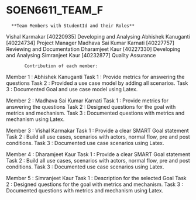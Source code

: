 # SOEN6611_TEAM_F

      **Team Members with StudentId and their Roles**
      
Vishal Karmakar  [40220935]  Developing and Analysing
Abhishek Kanuganti  [40224734]  Project Manager
Madhava Sai Kumar Karnati  [40227757]  Reviewing and Documentation
Dharamjeet Kaur  [40227330]  Developing and Analysing
Simranjeet Kaur  [40232877]  Quality Assurance

           Contribution of each member:
           
Member 1 : Abhishek Kanuganti
Task 1 : Provide metrics for answering the questions
Task 2 : Provided a use case model by adding all scenarios.
Task 3 : Documented Goal and use case model using Latex.

Member 2 : Madhava  Sai Kumar Karnati
Task 1 :  Provide metrics for answering the questions
Task 2 :  Designed questions for the goal with metrics and mechanism.
Task 3 :  Documented questions with metrics and mechanism using Latex.

Member 3 : Vishal Karmakar
Task 1 :  Provide a clear SMART Goal statement 
Task 2 :  Build all use cases, scenarios with actors, normal flow, pre and post conditions.
Task 3 :  Documented use case scenarios using Latex.

Member 4 : Dharamjeet Kaur
Task 1 :  Provide a clear SMART Goal statement 
Task 2 :  Build all use cases, scenarios with actors, normal flow, pre and post conditions.
Task 3 :  Documented use case scenarios using Latex.

Member 5 : Simranjeet Kaur
Task 1 :  Description for the selected Goal
Task 2 :  Designed questions for the goal with metrics and mechanism.
Task 3 :  Documented questions with metrics and mechanism using Latex.


